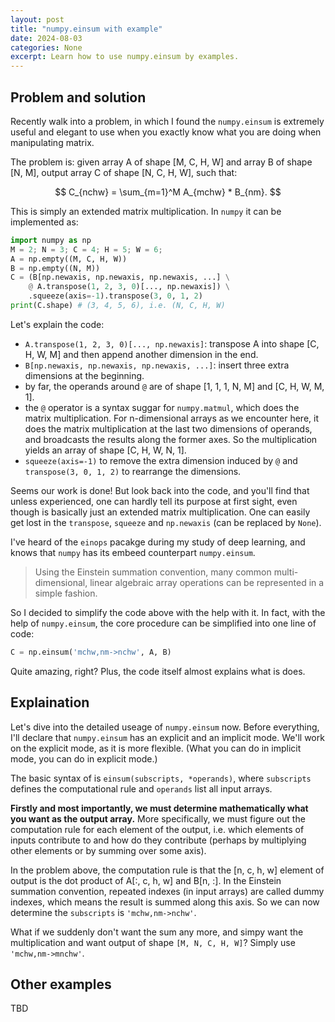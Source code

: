 ```yaml
---
layout: post
title: "numpy.einsum with example"
date: 2024-08-03
categories: None
excerpt: Learn how to use numpy.einsum by examples.
---
```


## Problem and solution

Recently walk into a problem, in which I found the `numpy.einsum` is extremely useful and elegant to use when you exactly know what you are doing when manipulating matrix.

The problem is: given array A of shape [M, C, H, W] and array B of shape [N, M], output array C of shape [N, C, H, W], such that:

$$ C_{nchw} = \sum_{m=1}^M A_{mchw} * B_{nm}. $$

This is simply an extended matrix multiplication. In `numpy` it can be implemented as:

```python
import numpy as np
M = 2; N = 3; C = 4; H = 5; W = 6;
A = np.empty((M, C, H, W))
B = np.empty((N, M))
C = (B[np.newaxis, np.newaxis, np.newaxis, ...] \
	@ A.transpose(1, 2, 3, 0)[..., np.newaxis]) \
	.squeeze(axis=-1).transpose(3, 0, 1, 2)
print(C.shape) # (3, 4, 5, 6), i.e. (N, C, H, W)
```

Let's explain the code:
- `A.transpose(1, 2, 3, 0)[..., np.newaxis]`: transpose A into shape [C, H, W, M] and then append another dimension in the end.
- `B[np.newaxis, np.newaxis, np.newaxis, ...]`: insert three extra dimensions at the beginning.
- by far, the operands around `@` are of shape [1, 1, 1, N, M] and [C, H, W, M, 1].
- the `@` operator is a syntax suggar for `numpy.matmul`, which does the matrix multiplication. For n-dimensional arrays as we encounter here, it does the matrix multiplication at the last two dimensions of operands, and broadcasts the results along the former axes. So the multiplication yields an array of shape [C, H, W, N, 1].
- `squeeze(axis=-1)` to remove the extra dimension induced by `@` and `transpose(3, 0, 1, 2)` to rearrange the dimensions.

Seems our work is done! But look back into the code, and you'll find that unless experienced, one can hardly tell its purpose at first sight, even though is basically just an extended matrix multiplication.
One can easily get lost in the `transpose`, `squeeze` and `np.newaxis` (can be replaced by `None`).

I've heard of the `einops` pacakge during my study of deep learning, and knows that `numpy` has its embeed counterpart `numpy.einsum`. 
> Using the Einstein summation convention, many common multi-dimensional, linear algebraic array operations can be represented in a simple fashion. 

So I decided to simplify the code above with the help with it. 
In fact, with the help of `numpy.einsum`, the core procedure can be simplified into one line of code:
```python
C = np.einsum('mchw,nm->nchw', A, B)
```
Quite amazing, right? Plus, the code itself almost explains what is does. 

## Explaination
Let's dive into the detailed useage of `numpy.einsum` now. 
Before everything, I'll declare that `numpy.einsum` has an explicit and an implicit mode. We'll work on the explicit mode, as it is more flexible. (What you can do in implicit mode, you can do in explicit mode.)

The basic syntax of is `einsum(subscripts, *operands)`, where `subscripts` defines the computational rule and `operands` list all input arrays.

**Firstly and most importantly, we must determine mathematically what you want as the output array.**
More specifically, we must figure out the computation rule for each element of the output, i.e. which elements of inputs contribute to and how do they contribute (perhaps by multiplying other elements or by summing over some axis).

In the problem above, the computation rule is that the [n, c, h, w] element of output is the dot product of A[:, c, h, w] and B[n, :]. 
In the Einstein summation convention, repeated indexes (in input arrays) are called dummy indexes, which means the result is summed along this axis. 
So we can now determine the `subscripts` is `'mchw,nm->nchw'`.

What if we suddenly don't want the sum any more, and simpy want the multiplication and want output of shape `[M, N, C, H, W]`?
Simply use `'mchw,nm->mnchw'`.

## Other examples
TBD
